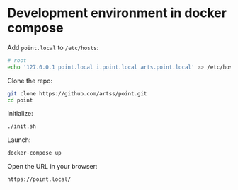 Development environment in docker compose
=========================================

Add `point.local` to `/etc/hosts`:

```sh
# root
echo '127.0.0.1 point.local i.point.local arts.point.local' >> /etc/hosts
```

Clone the repo:

```sh
git clone https://github.com/artss/point.git
cd point
```

Initialize:

```sh
./init.sh
```

Launch:

```sh
docker-compose up
```

Open the URL in your browser:

```
https://point.local/
```
